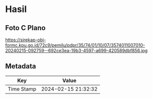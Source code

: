 # Hasil

## Foto C Plano

https://sirekap-obj-formc.kpu.go.id/72c9/pemilu/pdpr/35/74/01/10/07/3574011007010-20240215-092759--692ce3ea-19b3-4597-a699-420589dbf856.jpg


## Metadata

| Key        | Value               |
| ---------- | ------------------- |
| Time Stamp | 2024-02-15 21:32:32 |



